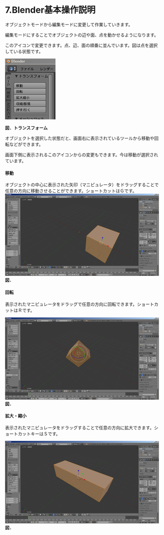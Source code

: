 # 7.Blender基本操作説明

オブジェクトモードから編集モードに変更して作業していきます。

編集モードにすることでオブジェクトの辺や面、点を動かせるようになります。

このアイコンで変更できます。点、辺、面の順番に並んでいます。図は点を選択している状態です。

![](/Graphics/Blender/transform_4.png)

**図．トランスフォーム**

オブジェクトを選択した状態だと、画面右に表示されているツールから移動や回転などができます。

画面下側に表示されるこのアイコンからの変更もできます。今は移動が選択されています。

#### **移動**

オブジェクトの中心に表示された矢印（マニピュレータ）をドラッグすることで任意の方向に移動させることができます。ショートカットはＧです。![](/Graphics/Blender/transform_1.png)**図．**

#### **回転**

表示されたマニピュレータをドラッグで任意の方向に回転できます。ショートカットはＲです。

![](/Graphics/Blender/transform_2.png)**図．**

#### **拡大・縮小**

表示されたマニピュレータをドラッグすることで任意の方向に拡大できます。ショートカットキーはＳです。

![](/Graphics/Blender/transform_3.png)**図．**

